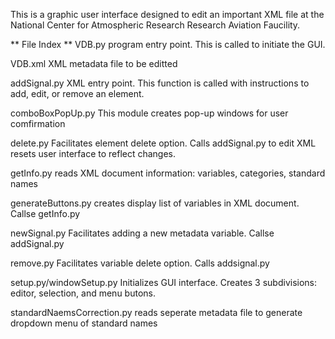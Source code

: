 This is a graphic user interface designed to edit an important XML file at the National Center for Atmospheric Research Research Aviation Faucility. 

** File Index **
VDB.py
  program entry point. 
  This is called to initiate the GUI.

VDB.xml
  XML metadata file to be editted

addSignal.py
  XML entry point. This function is called
  with instructions to add, edit, or remove an element.

comboBoxPopUp.py
  This module creates pop-up windows for user comfirmation

delete.py
  Facilitates element delete option. 
  Calls addSignal.py to edit XML
  resets user interface to reflect changes.

getInfo.py
  reads XML document information: variables, categories, standard names

generateButtons.py
  creates display list of variables in XML document. Callse getInfo.py

newSignal.py
  Facilitates adding a new metadata variable. Callse addSignal.py

remove.py
  Facilitates variable delete option. Calls addsignal.py

setup.py/windowSetup.py
  Initializes GUI interface. Creates 3 subdivisions: editor, selection, and menu butons.

standardNaemsCorrection.py
  reads seperate metadata file to generate dropdown menu of standard names
